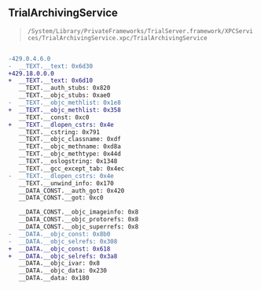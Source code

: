 ## TrialArchivingService

> `/System/Library/PrivateFrameworks/TrialServer.framework/XPCServices/TrialArchivingService.xpc/TrialArchivingService`

```diff

-429.0.4.6.0
-  __TEXT.__text: 0x6d30
+429.18.0.0.0
+  __TEXT.__text: 0x6d10
   __TEXT.__auth_stubs: 0x820
   __TEXT.__objc_stubs: 0xae0
-  __TEXT.__objc_methlist: 0x1e8
+  __TEXT.__objc_methlist: 0x358
   __TEXT.__const: 0xc0
+  __TEXT.__dlopen_cstrs: 0x4e
   __TEXT.__cstring: 0x791
   __TEXT.__objc_classname: 0xdf
   __TEXT.__objc_methname: 0xd8a
   __TEXT.__objc_methtype: 0x44d
   __TEXT.__oslogstring: 0x1348
   __TEXT.__gcc_except_tab: 0x4ec
-  __TEXT.__dlopen_cstrs: 0x4e
   __TEXT.__unwind_info: 0x170
   __DATA_CONST.__auth_got: 0x420
   __DATA_CONST.__got: 0xc0

   __DATA_CONST.__objc_imageinfo: 0x8
   __DATA_CONST.__objc_protorefs: 0x8
   __DATA_CONST.__objc_superrefs: 0x8
-  __DATA.__objc_const: 0x8b0
-  __DATA.__objc_selrefs: 0x308
+  __DATA.__objc_const: 0x618
+  __DATA.__objc_selrefs: 0x3a8
   __DATA.__objc_ivar: 0x8
   __DATA.__objc_data: 0x230
   __DATA.__data: 0x180

```
